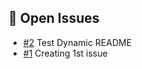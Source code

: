 ## 🚀 Open Issues

- [#2](https://github.com/tgilly93/Dinner_Generator_React/issues/2) Test Dynamic README
- [#1](https://github.com/tgilly93/Dinner_Generator_React/issues/1) Creating 1st issue

